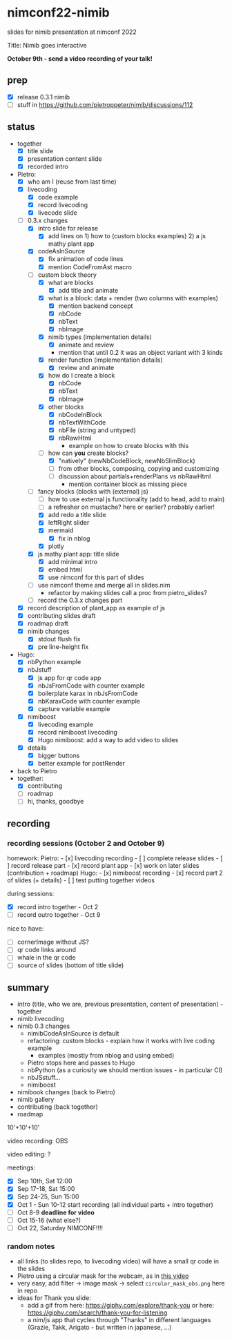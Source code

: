 # nimconf22-nimib

slides for nimib presentation at nimconf 2022

Title: Nimib goes interactive

**October 9th - send a video recording of your talk!**

## prep

- [x] release 0.3.1 nimib
- [ ] stuff in https://github.com/pietroppeter/nimib/discussions/112

## status

- together
  - [x] title slide
  - [x] presentation content slide
  - [x] recorded intro
- Pietro:
  - [x] who am I (reuse from last time)
  - [x] livecoding
    - [x] code example
    - [x] record livecoding
    - [x] livecode slide
  - [ ] 0.3.x changes
    - [x] intro slide for release
      - [x] add lines on 1) how to (custom blocks examples) 2) a js mathy plant app
    - [x] codeAsInSource
      - [x] fix animation of code lines
      - [x] mention CodeFromAst macro
    - [ ] custom block theory
      - [x] what are blocks
        - [x] add title and animate
      - [x] what is a block: data + render (two columns with examples)
        - [x] mention backend concept
        - [x] nbCode
        - [x] nbText
        - [x] nbImage
      - [x] nimib types (implementation details)
        - [x] animate and review
        - mention that until 0.2 it was an object variant with 3 kinds
      - [x] render function (implementation details)
        - [x] review and animate
      - [x] how do I create a block
        - [x] nbCode
        - [x] nbText
        - [x] nbImage
      - [x] other blocks
        - [x] nbCodeInBlock
        - [x] nbTextWithCode
        - [x] nbFile (string and untyped)
        - [x] nbRawHtml
          - example on how to create blocks with this
      - [ ] how can **you** create blocks?
        - [x] "natively" (newNbCodeBlock, newNbSlimBlock)
        - [ ] from other blocks, composing, copying and customizing
        - [ ] discussion about partials+renderPlans vs nbRawHtml
          - mention container block as missing piece
    - [ ] fancy blocks (blocks with (external) js)
      - [ ] how to use external js functionality (add to head, add to main)
      - [ ] a refresher on mustache? here or earlier? probably earlier!
      - [x] add redo a title slide
      - [x] leftRight slider      
      - [x] mermaid
        - [x] fix in nblog
      - [x] plotly
    - [x] js mathy plant app: title slide
      - [x] add minimal intro
      - [x] embed html
      - [x] use nimconf for this part of slides
    - [ ] use nimconf theme and merge all in slides.nim
      - refactor by making slides call a proc from pietro_slides?
    - [ ] record the 0.3.x changes part
  - [x] record description of plant_app as example of js
  - [x] contributing slides draft
  - [x] roadmap draft
  - [x] nimib changes
    - [x] stdout flush fix
    - [x] pre line-height fix
- Hugo:
  - [x] nbPython example
  - [x] nbJstuff
    - [x] js app for qr code app
    - [x] nbJsFromCode with counter example
    - [x] boilerplate karax in nbJsFromCode
    - [x] nbKaraxCode with counter example
    - [x] capture variable example
  - [x] nimiboost
    - [x] livecoding example
    - [x] record nimiboost livecoding
    - [x] Hugo nimiboost: add a way to add video to slides
  - [x] details
    - [x] bigger buttons
    - [x] better example for postRender
- back to Pietro
- together:
  - [x] contributing
  - [ ] roadmap
  - [ ] hi, thanks, goodbye

## recording

### recording sessions (October 2 and October 9)

homework:
  Pietro:
    - [x] livecoding recording
    - [ ] complete release slides
    - [ ] record release part
    - [x] record plant app
    - [x] work on later slides (contribution + roadmap)
  Hugo:
    - [x] nimiboost recording
    - [x] record part 2 of slides (+ details)
    - [ ] test putting together videos

during sessions:
  - [x] record intro together - Oct 2
  - [ ] record outro together - Oct 9

nice to have:
  - [ ] cornerImage without JS?
  - [ ] qr code links around
  - [ ] whale in the qr code
  - [ ] source of slides (bottom of title slide)

## summary

- intro (title, who we are, previous presentation, content of presentation) - together
- nimib livecoding
- nimib 0.3 changes
  - nimibCodeAsInSource is default
  - refactoring: custom blocks - explain how it works with live coding example
    - examples (mostly from nblog and using embed)
  - Pietro stops here and passes to Hugo
  - nbPython (as a curiosity we should mention issues - in particular CI)
  - nbJSstuff...
  - nimiboost
- nimibook changes (back to Pietro)
- nimib gallery
- contributing (back together)
- roadmap

10'+10'+10'

video recording: OBS

video editing: ?

meetings:
- [x] Sep 10th, Sat 12:00
- [x] Sep 17-18, Sat 15:00
- [x] Sep 24-25, Sun 15:00
- [x] Oct 1 - Sun 10-12 start recording (all individual parts + intro together)
- [ ] Oct 8-9 **deadline for video**
- [ ] Oct 15-16 (what else?)
- [ ] Oct 22, Saturday NIMCONF!!!!

### random notes

- all links (to slides repo, to livecoding video) will have a small qr code in the slides
- Pietro using a circular mask for the webcam, as in [this video](https://www.youtube.com/watch?v=4i5rTa7m9Uo)
- very easy, add filter -> image mask -> select `circular_mask_obs.png` here in repo
- ideas for Thank you slide:
  - add a gif from here: https://giphy.com/explore/thank-you
    or here: https://giphy.com/search/thank-you-for-listening
  - a nim/js app that cycles through "Thanks" in different languages
    (Grazie, Takk, Arigato - but written in japanese, ...)
